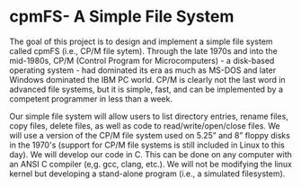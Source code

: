 # cpmFS- A Simple File System
The goal of this project is to design and implement a simple file system called cpmFS (i.e., CP/M file sytem). Through the late 1970s and into the mid-1980s, CP/M (Control Program for Microcomputers) - a disk-based operating system - had dominated its era as much as MS-DOS and later Windows dominated the IBM PC world. CP/M is clearly not the last word in advanced file systems, but it is simple, fast, and can be implemented by a competent programmer in less than a week.

Our simple file system will allow users to list directory entries, rename files, copy files, delete files, as well as code to read/write/open/close files. We will use a version of the CP/M file system used on 5.25” and 8” floppy disks in the 1970's (support for CP/M file systems is still included in Linux to this day). We will develop our code in C. This can be done on any computer with an ANSI C compiler (e,g. gcc, clang, etc.). We will not be modifying the linux kernel but developing a stand-alone program (i.e., a simulated filesystem).
